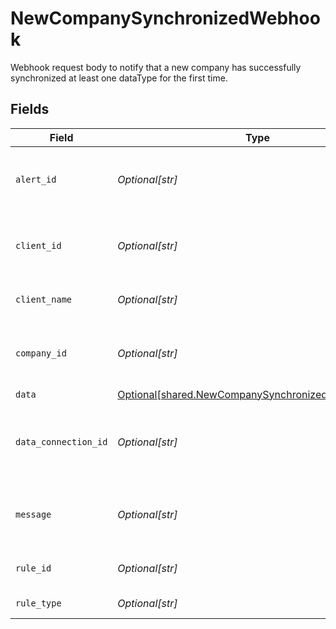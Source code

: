 # NewCompanySynchronizedWebhook

Webhook request body to notify that a new company has successfully synchronized at least one dataType for the first time.


## Fields

| Field                                                                                                          | Type                                                                                                           | Required                                                                                                       | Description                                                                                                    | Example                                                                                                        |
| -------------------------------------------------------------------------------------------------------------- | -------------------------------------------------------------------------------------------------------------- | -------------------------------------------------------------------------------------------------------------- | -------------------------------------------------------------------------------------------------------------- | -------------------------------------------------------------------------------------------------------------- |
| `alert_id`                                                                                                     | *Optional[str]*                                                                                                | :heavy_minus_sign:                                                                                             | Unique identifier of the webhook event.                                                                        |                                                                                                                |
| `client_id`                                                                                                    | *Optional[str]*                                                                                                | :heavy_minus_sign:                                                                                             | Unique identifier for your client in Codat.                                                                    |                                                                                                                |
| `client_name`                                                                                                  | *Optional[str]*                                                                                                | :heavy_minus_sign:                                                                                             | Name of your client in Codat.                                                                                  |                                                                                                                |
| `company_id`                                                                                                   | *Optional[str]*                                                                                                | :heavy_minus_sign:                                                                                             | Unique identifier for your SMB in Codat.                                                                       | 8a210b68-6988-11ed-a1eb-0242ac120002                                                                           |
| `data`                                                                                                         | [Optional[shared.NewCompanySynchronizedWebhookData]](../../models/shared/newcompanysynchronizedwebhookdata.md) | :heavy_minus_sign:                                                                                             | N/A                                                                                                            |                                                                                                                |
| `data_connection_id`                                                                                           | *Optional[str]*                                                                                                | :heavy_minus_sign:                                                                                             | Unique identifier for a company's data connection.                                                             | 2e9d2c44-f675-40ba-8049-353bfcb5e171                                                                           |
| `message`                                                                                                      | *Optional[str]*                                                                                                | :heavy_minus_sign:                                                                                             | A human readable message about the webhook.                                                                    |                                                                                                                |
| `rule_id`                                                                                                      | *Optional[str]*                                                                                                | :heavy_minus_sign:                                                                                             | Unique identifier for the rule.                                                                                |                                                                                                                |
| `rule_type`                                                                                                    | *Optional[str]*                                                                                                | :heavy_minus_sign:                                                                                             | The type of rule.                                                                                              |                                                                                                                |
